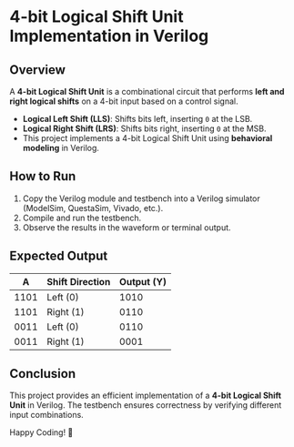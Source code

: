 # 4-bit Logical Shift Unit Implementation in Verilog

## Overview
A **4-bit Logical Shift Unit** is a combinational circuit that performs **left and right logical shifts** on a 4-bit input based on a control signal.

- **Logical Left Shift (LLS)**: Shifts bits left, inserting `0` at the LSB.
- **Logical Right Shift (LRS)**: Shifts bits right, inserting `0` at the MSB.
- This project implements a 4-bit Logical Shift Unit using **behavioral modeling** in Verilog.

## How to Run
1. Copy the Verilog module and testbench into a Verilog simulator (ModelSim, QuestaSim, Vivado, etc.).
2. Compile and run the testbench.
3. Observe the results in the waveform or terminal output.

## Expected Output

| A    | Shift Direction | Output (Y) |
|------|----------------|------------|
| 1101 | Left (0)       | 1010       |
| 1101 | Right (1)      | 0110       |
| 0011 | Left (0)       | 0110       |
| 0011 | Right (1)      | 0001       |

## Conclusion
This project provides an efficient implementation of a **4-bit Logical Shift Unit** in Verilog. The testbench ensures correctness by verifying different input combinations.

Happy Coding! 🚀


